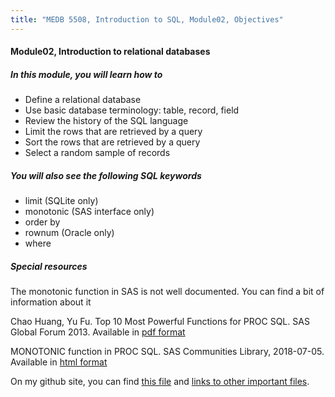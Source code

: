 ```yaml
---
title: "MEDB 5508, Introduction to SQL, Module02, Objectives"
---
```


#### Module02, Introduction to relational databases

##### In this module, you will learn how to

+ Define a relational database
+ Use basic database terminology: table, record, field
+ Review the history of the SQL language
+ Limit the rows  that are retrieved by a query
+ Sort the rows that are retrieved by a query
+ Select a random sample of records 

##### You will also see the following SQL keywords

+ limit (SQLite only)
+ monotonic (SAS interface only)
+ order by
+ rownum (Oracle only)
+ where

##### Special resources

The monotonic function in SAS is not well documented. You can find a bit of information about it 

Chao Huang, Yu Fu. Top 10 Most Powerful Functions for PROC SQL. SAS Global Forum 2013. Available in [pdf format][hua1]

MONOTONIC function in PROC SQL. SAS Communities Library, 2018-07-05. Available in [html format][scl1]

On my github site, you can find [this file][thisf] and [links to other important files][mygit].

<!---my git--->
[thisf]: https://github.com/pmean/introduction-to-sql/blob/master/modules/5508-02-objectives.md
[mygit]: https://github.com/pmean/introduction-to-sql/blob/master/README.md

[hua1]: https://support.sas.com/resources/papers/proceedings13/257-2013.pdf

[scl1]: https://communities.sas.com/t5/SAS-Communities-Library/MONOTONIC-function-in-PROC-SQL/ta-p/475752

